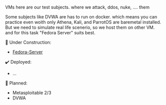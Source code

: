 VMs here are our test subjects. where we attack, ddos, nuke, .... them

Some subjects like DVWA are has to run on docker. which means you can practice even woith only Athena, Kali, and ParrotOS are baremetal installed. But we need to simulate real life scenerio, so we host them on other VM. and for this task "Fedora Server" suits best.

🚧 Under Construction:
- [Fedora-Server](Fedora-Server.md)

✔️ Deployed:
- ...

📆 Planned:
- Metasploitable 2/3
- DVWA